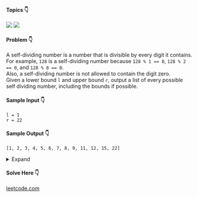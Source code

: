 #### Topics :point_down:
![](https://img.shields.io/badge/-math-wheat)
![](https://img.shields.io/badge/-modulus-wheat) 

#### Problem :point_down:
A self-dividing number is a number that is divisible by every digit it contains.  
For example, `128` is a self-dividing number because `128 % 1 == 0`, `128 % 2 == 0`, and `128 % 8 == 0`.  
Also, a self-dividing number is not allowed to contain the digit zero.  
Given a lower bound `l` and upper bound `r`, output a list of every possible self dividing number, including the bounds if possible. 
#### Sample Input :point_down:
```
l = 1
r = 22
```
#### Sample Output :point_down:
```
[1, 2, 3, 4, 5, 6, 7, 8, 9, 11, 12, 15, 22]
```  
<details>
<summary>Expand</summary>

#### Python :point_down:
```py
def solve(l, r):
    o = [] # output
    for i in range(l, r+1):
        d = [int(x) for x in str(i)] # digits
        f = True # flag
        for j in d:
            if (j == 0):
                f = False
            elif (i % j != 0):
                f = False
        if (f):
            o.append(i)

    return o
```  
</details>

#### Solve Here :point_down:
[leetcode.com](https://leetcode.com/problems/self-dividing-numbers/)
